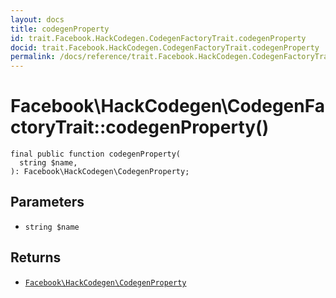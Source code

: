 ```yaml
---
layout: docs
title: codegenProperty
id: trait.Facebook.HackCodegen.CodegenFactoryTrait.codegenProperty
docid: trait.Facebook.HackCodegen.CodegenFactoryTrait.codegenProperty
permalink: /docs/reference/trait.Facebook.HackCodegen.CodegenFactoryTrait.codegenProperty.md
---
```

# Facebook\\HackCodegen\\CodegenFactoryTrait::codegenProperty()




``` Hack
final public function codegenProperty(
  string $name,
): Facebook\HackCodegen\CodegenProperty;
```




## Parameters




+ ` string $name `




## Returns




* [` Facebook\HackCodegen\CodegenProperty `](<class.Facebook.HackCodegen.CodegenProperty.md>)
